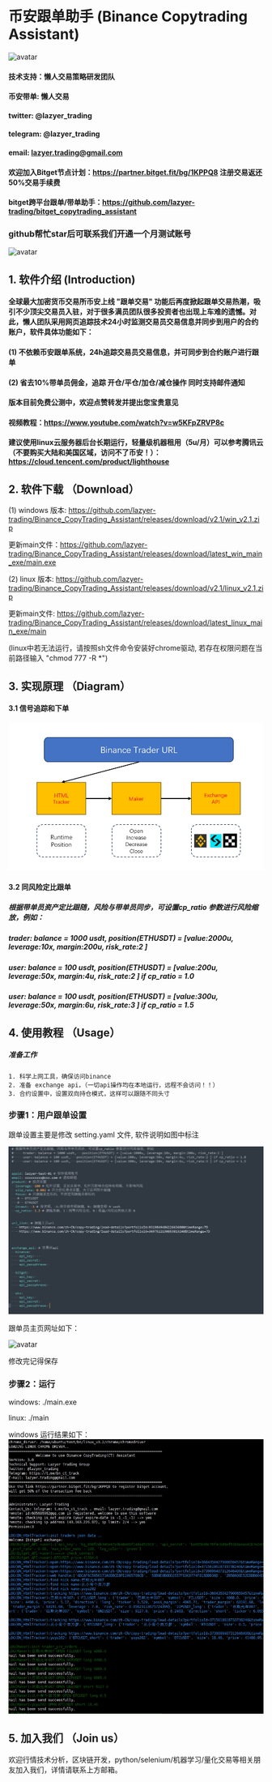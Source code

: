 # 币安跟单助手 (Binance Copytrading Assistant)
![avatar](img/img1.png)
#### 技术支持：懒人交易策略研发团队
#### 币安带单: 懒人交易
#### twitter: @lazyer_trading
#### telegram: @lazyer_trading
#### email: lazyer.trading@gmail.com
#### 欢迎加入Bitget节点计划：https://partner.bitget.fit/bg/1KPPQ8 注册交易返还50%交易手续费
#### bitget跨平台跟单/带单助手：https://github.com/lazyer-trading/bitget_copytrading_assistant
### **github帮忙star后可联系我们开通一个月测试账号**
![avatar](img/img2.png)


## 1. 软件介绍 (Introduction)
#### 全球最大加密货币交易所币安上线 "跟单交易" 功能后再度掀起跟单交易热潮，吸引不少顶尖交易员入驻，对于很多满员团队很多投资者也出现上车难的遗憾。对此，懒人团队采用网页追踪技术24小时监测交易员交易信息并同步到用户的合约账户，软件具体功能如下：
#### (1) 不依赖币安跟单系统，24h追踪交易员交易信息，并可同步到合约账户进行跟单
#### (2) 省去10%带单员佣金，追踪 开仓/平仓/加仓/减仓操作 同时支持邮件通知
####  版本目前免费公测中，欢迎点赞转发并提出您宝贵意见
#### 视频教程：https://www.youtube.com/watch?v=w5KFpZRVP8c
#### 建议使用linux云服务器后台长期运行，轻量级机器租用（5u/月）可以参考腾讯云（不要购买大陆和美国区域，访问不了币安！）：https://cloud.tencent.com/product/lighthouse



## 2. 软件下载 （Download）

(1) windows 版本: https://github.com/lazyer-trading/Binance_CopyTrading_Assistant/releases/download/v2.1/win_v2.1.zip

更新main文件：https://github.com/lazyer-trading/Binance_CopyTrading_Assistant/releases/download/latest_win_main_exe/main.exe

(2) linux 版本: https://github.com/lazyer-trading/Binance_CopyTrading_Assistant/releases/download/v2.1/linux_v2.1.zip

更新main文件: https://github.com/lazyer-trading/Binance_CopyTrading_Assistant/releases/download/latest_linux_main_exe/main

(linux中若无法运行，请按照sh文件命令安装好chrome驱动, 若存在权限问题在当前路径输入 "chmod 777 -R *")

## 3. 实现原理 （Diagram）
#### 3.1 信号追踪和下单
![avatar](img/img3.png)

#### 3.2 同风险定比跟单
#####     根据带单员资产定比跟随，风险与带单员同步，可设置cp_ratio 参数进行风险缩放，例如：
#####     trader: balance = 1000 usdt,   position(ETHUSDT) = [value:2000u, leverage:10x, margin:200u, risk_rate:2 ]
#####     user: balance = 100 usdt,   position(ETHUSDT) = [value:200u, leverage:50x, margin:4u, risk_rate:2 ] if cp_ratio = 1.0
#####     user: balance = 100 usdt,   position(ETHUSDT) = [value:300u, leverage:50x, margin:6u, risk_rate:3 ] if cp_ratio = 1.5

## 4. 使用教程 （Usage）

##### 准备工作
    1. 科学上网工具，确保访问binance
    2. 准备 exchange api，（一切api操作均在本地运行，远程不会访问！！）
    3. 合约设置中，设置双向持仓模式，这样可以跟随不同头寸


### 步骤1：用户跟单设置
跟单设置主要是修改 setting.yaml 文件, 软件说明如图中标注

![avatar](img/img4.png)

跟单员主页网址如下：

![avatar](img/img5.png)

修改完记得保存

### 步骤2：运行
 windows: ./main.exe

 linux: ./main
 
 windows 运行结果如下：
 ![avatar](img/img6.png)




## 5. 加入我们 （Join us）

欢迎行情技术分析，区块链开发，python/selenium/机器学习/量化交易等相关朋友加入我们，详情请联系上方邮箱。
